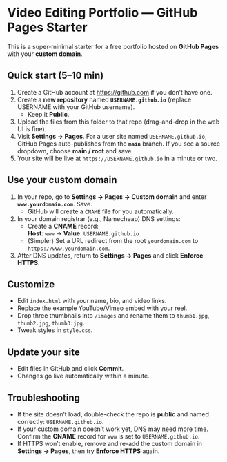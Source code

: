 # Video Editing Portfolio — GitHub Pages Starter

This is a super-minimal starter for a free portfolio hosted on **GitHub Pages** with your **custom domain**.

## Quick start (5–10 min)

1. Create a GitHub account at https://github.com if you don’t have one.
2. Create a **new repository** named **`USERNAME.github.io`** (replace USERNAME with your GitHub username).
   - Keep it **Public**.
3. Upload the files from this folder to that repo (drag-and-drop in the web UI is fine).
4. Visit **Settings → Pages**. For a user site named `USERNAME.github.io`, GitHub Pages auto-publishes from the **`main`** branch. If you see a source dropdown, choose **main / root** and save.
5. Your site will be live at `https://USERNAME.github.io` in a minute or two.

## Use your custom domain

1. In your repo, go to **Settings → Pages → Custom domain** and enter **`www.yourdomain.com`**. Save.  
   - GitHub will create a `CNAME` file for you automatically.
2. In your domain registrar (e.g., Namecheap) DNS settings:
   - Create a **CNAME** record:  
     **Host**: `www` → **Value**: `USERNAME.github.io`
   - (Simpler) Set a URL redirect from the root `yourdomain.com` to `https://www.yourdomain.com`.
3. After DNS updates, return to **Settings → Pages** and click **Enforce HTTPS**.

## Customize

- Edit `index.html` with your name, bio, and video links.
- Replace the example YouTube/Vimeo embed with your reel.
- Drop three thumbnails into `/images` and rename them to `thumb1.jpg`, `thumb2.jpg`, `thumb3.jpg`.
- Tweak styles in `style.css`.

## Update your site

- Edit files in GitHub and click **Commit**.
- Changes go live automatically within a minute.

## Troubleshooting

- If the site doesn’t load, double-check the repo is **public** and named correctly: `USERNAME.github.io`.
- If your custom domain doesn’t work yet, DNS may need more time. Confirm the **CNAME** record for `www` is set to `USERNAME.github.io`.
- If HTTPS won’t enable, remove and re-add the custom domain in **Settings → Pages**, then try **Enforce HTTPS** again.

